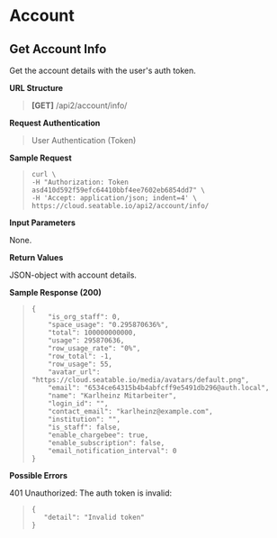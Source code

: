 # Account

## Get Account Info

Get the account details with the user's auth token.

**URL Structure**

> **\[GET]** /api2/account/info/

**Request Authentication**

> User Authentication (Token)

**Sample Request**

> ```
> curl \
> -H "Authorization: Token asd410d592f59efc64410bbf4ee7602eb6854dd7" \
> -H 'Accept: application/json; indent=4' \
> https://cloud.seatable.io/api2/account/info/
>
> ```

**Input Parameters**

None.

**Return Values**

JSON-object with account details.

**Sample Response (200)**

> ```
> {
>     "is_org_staff": 0,
>     "space_usage": "0.295870636%",
>     "total": 100000000000,
>     "usage": 295870636,
>     "row_usage_rate": "0%",
>     "row_total": -1,
>     "row_usage": 55,
>     "avatar_url": "https://cloud.seatable.io/media/avatars/default.png",
>     "email": "6534ce64315b4b4abfcff9e5491db296@auth.local",
>     "name": "Karlheinz Mitarbeiter",
>     "login_id": "",
>     "contact_email": "karlheinz@example.com",
>     "institution": "",
>     "is_staff": false,
>     "enable_chargebee": true,
>     "enable_subscription": false,
>     "email_notification_interval": 0
> }
>
> ```

**Possible Errors**

401 Unauthorized: The auth token is invalid:

> ```
> {
>    "detail": "Invalid token"
> }
>
> ```




